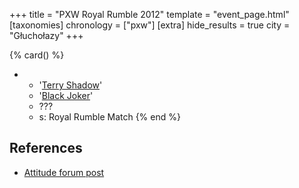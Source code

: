 +++
title = "PXW Royal Rumble 2012"
template = "event_page.html"
[taxonomies]
chronology = ["pxw"]
[extra]
hide_results = true
city = "Głuchołazy"
+++

{% card() %}
- - '[Terry Shadow](@/w/shadow.md)'
  - '[Black Joker](@/w/black-joker.md)'
  - ???
  - s: Royal Rumble Match
{% end %}

## References

* [Attitude forum post](https://forum.wrestling.pl/topic/30046-pxw-royal-rumble-2012/)
